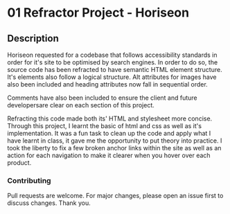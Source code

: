 # 01 Refractor Project - Horiseon

## Description

Horiseon requested for a codebase that follows accessibility standards in order for it's site to be optimised by search engines. In order to do so, the source code has been refracted to have semantic HTML element structure. It's elements also follow a logical structure. Alt attributes for images have also been included and heading attributes now fall in sequential order.

Comments have also been included to ensure the client and future developersare clear on each section of this project.

Refracting this code made both its' HTML and stylesheet more concise. Through this project, I learnt the basic of html and css as well as it's implementation. It was a fun task to clean up the code and apply what I have learnt in class, it gave me the opportunity to put theory into practice. I took the liberty to fix a few broken anchor links within the site as well as an action for each navigation to make it clearer when you hover over each product.

### Contributing

Pull requests are welcome. For major changes, please open an issue first to discuss changes. Thank you.
